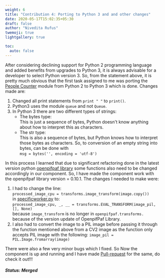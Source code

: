 ```yaml
---
weight: 6
title: "Contribution 4: Porting to Python 3 and and other changes"
date: 2020-05-17T15:02:35+05:30
draft: false
author: "Nivedita Rufus"
twemoji: true
lightgallery: true

toc:
  auto: false
---
```



After considering declining support for Python 2 programming language and added benefits from upgrades to Python 3, it is always advisable for a developer to select Python version 3. So, from the statement above, it is pretty much obvious that the first task assigned to me was porting the [People Counter](https://github.com/robocomp/human-detection/tree/master/components/peopleCounter) module from Python 2 to Python 3 which is done.
Changes made are:
1. Changed all print statements from `print " "` to `print()`.
2. Python3 uses the module `queue` and not `Queue`.
3. In Python 3 there are two different types of strings:
 	* The bytes type:  
 	 	This is just a sequence of bytes, Python doesn't know anything about how to interpret this as characters.
	* The str type:  
		This is also a sequence of bytes, but Python knows how to interpret those bytes as characters.
	So, to conversion of an empty string into bytes, can be done with  
	`msg = bytes('', encoding = 'utf-8')`

In this process I learned that due to significant refactoring done in the latest version python [openpifpaf library](https://github.com/vita-epfl/openpifpaf) some functions also need to be changed accordingly in our component. So, I have made the component work with the openpifpaf library version = 0.10.1. The changes I needed to make were:
1. I had to change the line:  
`processed_image_cpu = transforms.image_transform(image.copy())`  
in [specificworker.py](https://github.com/robocomp/human-detection/blob/master/components/openpifpafserver/src/specificworker.py) to:  
`processed_image_cpu, _, __ = transforms.EVAL_TRANSFORM(image_pil, [], None)`  
because `image_transform` is no longer in `openpifpaf.transforms.` because of the version update of OpenpifPaf Library.  
2. I also had to convert the image to a PIL image before passing it through the function mentioned above from a CV2 image as the function only accepts PIL image with the following: 
`image_pil = PIL.Image.fromarray(image)`  

There were also a few very minor bugs which I fixed. So Now the component is up and running and I have made [Pull-request](https://github.com/robocomp/human-detection/pull/5) for the same, do check it out!!!

##### Status: Merged
